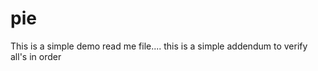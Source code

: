 # pie

This is a simple demo read me file....
this 
is 
a 
simple addendum to verify all's in order
